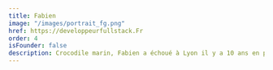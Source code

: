 ```yaml
---
title: Fabien
image: "/images/portrait_fg.png"
href: https://developpeurfullstack.Fr
order: 4
isFounder: false
description: Crocodile marin, Fabien a échoué à Lyon il y a 10 ans en provenance de Brest. Il parle Breton, mais aussi le Php, le Cms, le JavaScript… Eternel trentenaire, ce développeur web connait son clavier sur le bout des dents. Toutes les ficelles cachées derrière notre site internet, c'est lui ! Il vit avec une star du web et un tigre de salon, son chat Salidou, dont le nom signifie "caramel au beurre salé" en Breton.
---
```

